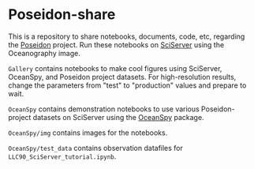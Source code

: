 # Poseidon-share
This is a repository to share notebooks, documents, code, etc, regarding the [Poseidon](https://www.poseidon-ocean.net/) project. Run these notebooks on [SciServer](https://sciserver.org/) using the Oceanography image.

`Gallery` contains notebooks to make cool figures using SciServer, OceanSpy, and Poseidon project datasets. For high-resolution results, change the parameters from "test" to "production" values and prepare to wait.

`OceanSpy` contains demonstration notebooks to use various Poseidon-project datasets on SciServer using the [OceanSpy](https://oceanspy.readthedocs.io/en/latest/) package.

`OceanSpy/img` contains images for the notebooks.

`OceanSpy/test_data` contains observation datafiles for `LLC90_SciServer_tutorial.ipynb`.
